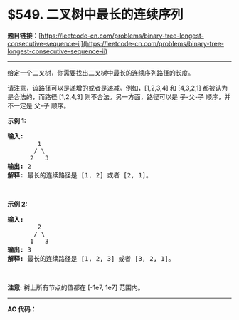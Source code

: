 # $549. 二叉树中最长的连续序列

**题目链接：**[https://leetcode-cn.com/problems/binary-tree-longest-consecutive-sequence-ii](https://leetcode-cn.com/problems/binary-tree-longest-consecutive-sequence-ii)

---

<div class="content__1Y2H">
 <div class="notranslate">
  <p>给定一个二叉树，你需要找出二叉树中最长的连续序列路径的长度。</p> 
  <p>请注意，该路径可以是递增的或者是递减。例如，[1,2,3,4] 和 [4,3,2,1] 都被认为是合法的，而路径 [1,2,4,3] 则不合法。另一方面，路径可以是 子-父-子 顺序，并不一定是 父-子 顺序。</p> 
  <p><strong>示例 1:</strong></p> 
  <pre class="language-text"><strong>输入:</strong>
        1
       / \
      2   3
<strong>输出:</strong> 2
<strong>解释:</strong> 最长的连续路径是 [1, 2] 或者 [2, 1]。
</pre> 
  <p>&nbsp;</p> 
  <p><strong>示例 2:</strong></p> 
  <pre class="language-text"><strong>输入:</strong>
        2
       / \
      1   3
<strong>输出:</strong> 3
<strong>解释:</strong> 最长的连续路径是 [1, 2, 3] 或者 [3, 2, 1]。
</pre> 
  <p>&nbsp;</p> 
  <p><strong>注意:</strong> 树上所有节点的值都在 [-1e7, 1e7] 范围内。</p> 
 </div>
</div>

---

**AC 代码：**

```java

```